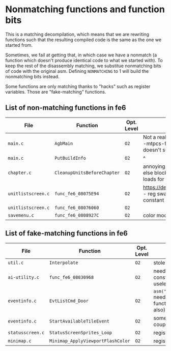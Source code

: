 # Nonmatching functions and function bits

This is a matching decompilation, which means that we are rewriting functions such that the resulting compiled code is the same as the one we started from.

Sometimes, we fail at getting that, in which case we have a nonmatch (a function which doesn't produce identical code to what we started with). To keep the rest of the disassembly matching, we substitue nonmatching bits of code with the original asm. Defining `NONMATCHING` to 1 will build the nonmatching bits instead.

Some functions are only matching thanks to "hacks" such as register variables. Those are "fake-matching" functions.

## List of non-matching functions in fe6

| File         | Function           | Opt. Level | Notes
| ------------ | ------------------ | ---------- | -----
| `main.c`     | `AgbMain`          | `O2`       | Not a real nonmatch: just needs -mtpcs-frame which agbcc doesn't support
| `main.c`     | `PutBuildInfo`     | `O2`       | ^
| `chapter.c`  | `CleanupUnitsBeforeChapter` | `O2` | annoying register swaps in the else block regarding constant loads for unit->flags changes
| `unitlistscreen.c` | `func_fe6_08075E94` | `O2` | https://decomp.me/scratch/sjiAE - reg swap + wrong loop constant load order
| `unitlistscreen.c` | `func_fe6_08076060` | `O2` |
| `savemenu.c` | `func_fe6_0808927C` | `O2` | color mod loop

## List of fake-matching functions in fe6

| File           | Function          | Opt. Level | Notes
| -------------- | ----------------- | ---------- | -----
| `util.c`       | `Interpolate` | `O2` | stole it from fe8
| `ai-utility.c` | `func_fe6_08030968` | `O2` | need to load constant before useless function call
| `eventinfo.c` | `EvtListCmd_Door` | `O2` | `asm("":::"memory");` needed (in multiple functions after this also)
| `eventinfo.c` | `StartAvailableTileEvent` | `O2` | somehow theres a couple `nop`s in here.
| `statusscreen.c` | `StatusScreenSprites_Loop`| `O2` | register asm("r4")
| `minimap.c` | `Minimap_ApplyViewportFlashColor` | `O2` | register asm("r3")
